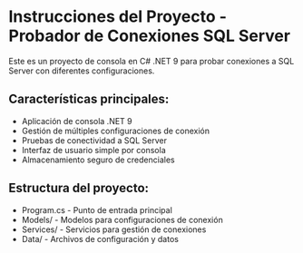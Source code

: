 # Instrucciones del Proyecto - Probador de Conexiones SQL Server

Este es un proyecto de consola en C# .NET 9 para probar conexiones a SQL Server con diferentes configuraciones.

## Características principales:
- Aplicación de consola .NET 9
- Gestión de múltiples configuraciones de conexión
- Pruebas de conectividad a SQL Server
- Interfaz de usuario simple por consola
- Almacenamiento seguro de credenciales

## Estructura del proyecto:
- Program.cs - Punto de entrada principal
- Models/ - Modelos para configuraciones de conexión
- Services/ - Servicios para gestión de conexiones
- Data/ - Archivos de configuración y datos